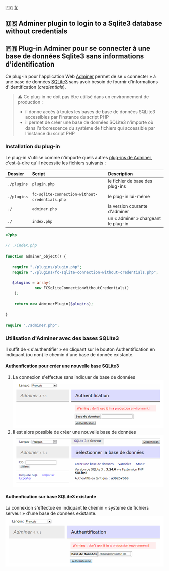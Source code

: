 :fr: [fr](#fr-)
## :us: Adminer plugin to login to a Sqlite3 database without credentials
## :fr: Plug-in Adminer pour se connecter à une base de données Sqlite3 sans informations d'identification
Ce plug-in pour l'application Web [Adminer](https://www.adminer.org/en/) permet de se « connecter » à une base de données [SQLite3](https://www.sqlite.org/index.html) sans avoir besoin de fournir d'informations d'identification (*credientials*).

> :warning: Ce plug-in ne doit pas être utilisé dans un environnement de production : 
> * il donne accès à toutes les bases de base de données SQLite3 accessibles par l'instance du script PHP
> * il permet de créer une base de données SQLite3 n'importe où dans l'arborescence du système de fichiers qui accessible par l'instance du script PHP
### Installation du plug-in
Le plug-in s'utilise comme n'importe quels autres [plug-ins de Adminer](https://www.adminer.org/en/plugins/), c'est-à-dire qu'il nécessite les fichiers suivants :

Dossier | Script | Description
:--|:--|:--
```./plugins```|```plugin.php```|le fichier de base des plug-ins
```./plugins```|```fc-sqlite-connection-without-credentials.php```|le plug-in lui-même
```./```|```adminer.php```|la version courante d'adminer
```./```|```index.php```|un « adminer » chargeant le plug-in

```php
<?php 

// ./index.php

function adminer_object() {

   require "./plugins/plugin.php";
   require "./plugins/fc-sqlite-connection-without-credentials.php";

   $plugins = array(
             new FCSqliteConnectionWithoutCredentials()
    );
    
    return new AdminerPlugin($plugins);

}

require "./adminer.php";
```
### Utilisation d'Adminer avec des bases SQLite3
Il suffit de « s'authentifier » en cliquant sur le bouton Authentification en indiquant (ou non) le chemin d'une base de donnée existante.
#### Authenfication pour créer une nouvelle base SQLite3
1. La connexion s'effectue sans indiquer de base de données
![Connexion Adminer SQLite3](./doc/adminer-sqlite3-login-01.png)
1. Il est alors possible de créer une nouvelle base de données
![Création d'une base SQLite3 avec Adminer](./doc/adminer-sqlite3-create-database-01.png)
#### Authenfication sur base SQLite3 existante
La connexion s'effectue en indiquant le chemin « systeme de fichiers serveur » d'une base de données existante.
![Connexion Adminer SQLite3](./doc/adminer-sqlite3-login-02.png)
